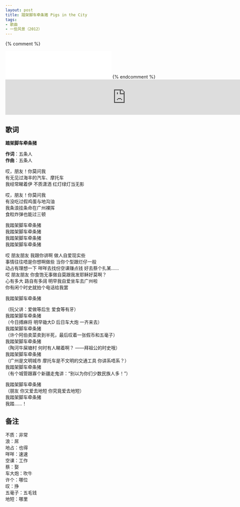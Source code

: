 ```yaml
---
layout: post
title: 踏架脚车牵条猪 Pigs in the City
tags:
- 歌曲
- 一些风景（2012）
---
```


{% comment %}
<iframe frameborder="no" border="0" marginwidth="0" marginheight="0" width=330 height=86 src="//kugou.com/song/#hash=93D3176E24AAC13E873A02477CBF4ADD&album_id=588531&auto=1&height=66"></iframe>
{% endcomment %}

<iframe frameborder="no" border="0" marginwidth="0" marginheight="0" width="750" height="110" loading="lazy" sandbox="allow-popups allow-scripts allow-same-origin" src="https://www.xiami.com/webapp/embed-player?autoPlay=1&id=1805919645"></iframe>

## 歌词

**踏架脚车牵条猪**

**作词**：五条人  
**作曲**：五条人

哎，朋友！你莫问我  
有无见过海丰的汽车、摩托车  
我经常睇着伊 不质潇洒 红灯绿灯当无影

哎，朋友！你莫问我  
有没吃过假鸡蛋与地沟油  
我条浪挂条命在广州裸挥  
食粒炸弹也能过三顿

我踏架脚车牵条猪  
我踏架脚车牵条猪  
我踏架脚车牵条猪  
我踏架脚车牵条猪

哎 朋友朋友 我跟你讲啊 做人自爱现实些  
事情往往唔是你想啊做些 当你个型跟烂仔一般  
动占有理想一下 咩咩去找份空课赚点钱 好去蔡个扎某……  
哎 朋友朋友 你食饱无事做自莫跟我发耶稣好莫啊？  
心有多大 路自有多阔 明早我自爱坐车去广州啦  
你有闲个时史就拍个电话给我罢

我踏架脚车牵条猪

（阮父讲：爱做等后生 爱食等有牙）  
我踏架脚车牵条猪  
（今日搏麻将 明早锄大D 后日车大炮  一齐来去）  
我踏架脚车牵条猪  
（许个阿伯卖菜卖到半死，最后叹着一张假币和五毫子）  
我踏架脚车牵条猪  
（陶河牛屎塘村 何时有人睇着啊？ ——拜祖公的时史哦）  
我踏架脚车牵条猪  
（广州是文明城市 摩托车是不文明的交通工具 你讲系唔系？）  
我踏架脚车牵条猪  
（有个城管跟寡个新疆走鬼讲：“别以为你们少数民族人多！”）

我踏架脚车牵条猪  
（朋友 你又爱去地短 你究竟爱去地短）  
我踏架脚车牵条猪  
我踏……！

## 备注

不质：非常  
浪：屌  
地占：也得  
咩咩：速速  
空课：工作  
蔡：娶  
车大炮：吹牛  
许个：哪位  
叹：挣  
五毫子：五毛钱  
地短：哪里
